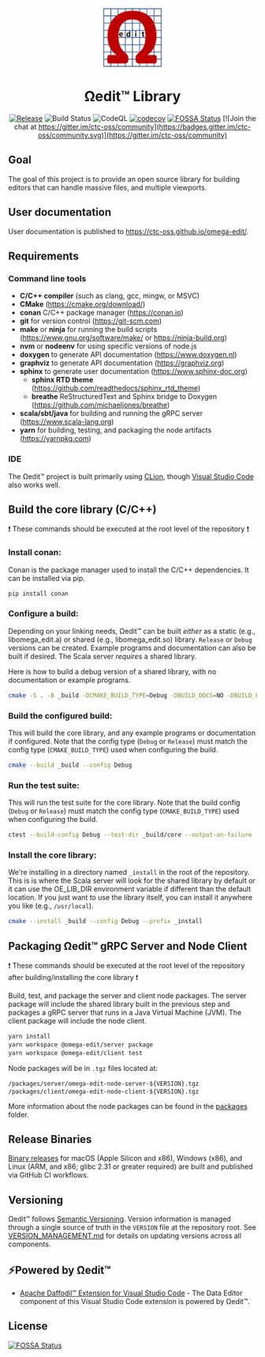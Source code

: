 <!--
  Copyright (c) 2021 Concurrent Technologies Corporation.

  Licensed under the Apache License, Version 2.0 (the "License"); you may not use this file except in compliance
  with the License.  You may obtain a copy of the License at                                                    

      http://www.apache.org/licenses/LICENSE-2.0

  Unless required by applicable law or agreed to in writing, software is distributed under the License is       
  distributed on an "AS IS" BASIS, WITHOUT WARRANTIES OR CONDITIONS OF ANY KIND, either express or              
  implied.  See the License for the specific language governing permissions and limitations under the License.  
-->

<div align="center">
<p>
    <img alt="Omega Edit Logo" src="https://raw.githubusercontent.com/ctc-oss/omega-edit/main/images/OmegaEditLogo.png" width=120>
</p>

<h1>Ωedit™ Library</h1>


[![Release](https://shields.io/github/v/release/ctc-oss/omega-edit?display_name=tag&include_prereleases&sort=semver)](https://github.com/ctc-oss/omega-edit/releases)
![Build Status](https://github.com/ctc-oss/omega-edit/workflows/Unit%20Tests/badge.svg)
![CodeQL](https://github.com/ctc-oss/omega-edit/workflows/CodeQL/badge.svg)
[![codecov](https://codecov.io/gh/ctc-oss/omega-edit/branch/main/graph/badge.svg)](https://codecov.io/gh/ctc-oss/omega-edit)
[![FOSSA Status](https://app.fossa.com/api/projects/git%2Bgithub.com%2Fctc-oss%2Fomega-edit.svg?type=shield)](https://app.fossa.com/projects/git%2Bgithub.com%2Fctc-oss%2Fomega-edit?ref=badge_shield)
[![Join the chat at https://gitter.im/ctc-oss/community](https://badges.gitter.im/ctc-oss/community.svg)](https://gitter.im/ctc-oss/community)

</div>

## Goal

The goal of this project is to provide an open source library for building editors that can handle massive files, and
multiple viewports.

## User documentation

User documentation is published to https://ctc-oss.github.io/omega-edit/.

## Requirements

### Command line tools


- **C/C++ compiler** (such as clang, gcc, mingw, or MSVC)
- **CMake** (https://cmake.org/download/)
- **conan** C/C++ package manager (https://conan.io)
- **git** for version control (https://git-scm.com)
- **make** or **ninja** for running the build scripts (https://www.gnu.org/software/make/ or https://ninja-build.org)
- **nvm** or **nodeenv** for using specific versions of node.js
- **doxygen** to generate API documentation (https://www.doxygen.nl)
- **graphviz** to generate API documentation (https://graphviz.org)
- **sphinx** to generate user documentation (https://www.sphinx-doc.org)
  - **sphinx RTD theme** (https://github.com/readthedocs/sphinx_rtd_theme)
  - **breathe** ReStructuredText and Sphinx bridge to Doxygen (https://github.com/michaeljones/breathe)
- **scala/sbt/java** for building and running the gRPC server (https://www.scala-lang.org)
- **yarn** for building, testing, and packaging the node artifacts (https://yarnpkg.com)

### IDE

The Ωedit™ project is built primarily using [CLion](https://www.jetbrains.com/clion/), though [Visual
Studio Code](https://code.visualstudio.com/) also works well.

## Build the core library (C/C++)

:exclamation: These commands should be executed at the root level of the repository :exclamation:

### Install conan:

Conan is the package manager used to install the C/C++ dependencies.  It can be installed via pip.

```bash
pip install conan
```

### Configure a build:

Depending on your linking needs, Ωedit™ can be built _either_ as a static (e.g., libomega_edit.a) or shared
(e.g., libomega_edit.so) library.  `Release` or `Debug` versions can be created.  Example programs and documentation can
also be built if desired.  The Scala server _requires_ a shared library.

Here is how to build a debug version of a shared library, with no documentation or example programs.

```bash
cmake -S . -B _build -DCMAKE_BUILD_TYPE=Debug -DBUILD_DOCS=NO -DBUILD_EXAMPLES=NO -DBUILD_SHARED_LIBS=YES
```

### Build the configured build:

This will build the core library, and any example programs or documentation if configured.  Note that the config type
(`Debug` or `Release`) must match the config type (`CMAKE_BUILD_TYPE`) used when configuring the build.

```bash
cmake --build _build --config Debug
```

### Run the test suite:

This will run the test suite for the core library.  Note that the build config (`Debug` or `Release`) must match the
config type (`CMAKE_BUILD_TYPE`) used when configuring the build.

```bash
ctest --build-config Debug --test-dir _build/core --output-on-failure
```

### Install the core library:

We're installing in a directory named `_install` in the root of the repository.  This is is where the Scala server will
look for the shared library by default or it can use the OE_LIB_DIR environment variable if different than the default
location.  If you just want to use the library itself, you can install it anywhere you like (e.g., `/usr/local`).

```bash
cmake --install _build --config Debug --prefix _install
```

## Packaging Ωedit™ gRPC Server and Node Client

:exclamation: These commands should be executed at the root level of the repository after building/installing the core
library :exclamation:

Build, test, and package the server and client node packages.  The server package will include the shared library built
in the previous step and packages a gRPC server that runs in a Java Virtual Machine (JVM).  The client package will
include the node client.

```bash
yarn install
yarn workspace @omega-edit/server package
yarn workspace @omega-edit/client test
```

Node packages will be in `.tgz` files located at:

```
/packages/server/omega-edit-node-server-${VERSION}.tgz
/packages/client/omega-edit-node-client-${VERSION}.tgz
```

More information about the node packages can be found in the [packages](packages/README.md) folder.

## Release Binaries

[Binary releases](https://github.com/ctc-oss/omega-edit/releases) for macOS (Apple Silicon and x86), Windows (x86), and
Linux (ARM, and x86; glibc 2.31 or greater required) are built and published via GitHub CI workflows.

## Versioning

Ωedit™ follows [Semantic Versioning](http://semver.org/). Version information is managed through a single source of truth in the `VERSION` file at the repository root. See [VERSION_MANAGEMENT.md](VERSION_MANAGEMENT.md) for details on updating versions across all components.

## &#9889;Powered by Ωedit™

- [Apache Daffodil™ Extension for Visual Studio Code](https://github.com/apache/daffodil-vscode) - The Data Editor
 component of this Visual Studio Code extension is powered by Ωedit™.

## License

[![FOSSA Status](https://app.fossa.com/api/projects/git%2Bgithub.com%2Fctc-oss%2Fomega-edit.svg?type=large)](https://app.fossa.com/projects/git%2Bgithub.com%2Fctc-oss%2Fomega-edit?ref=badge_large)
